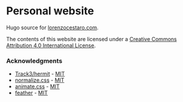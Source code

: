 # Personal website

Hugo source for [lorenzocestaro.com](lorenzocestaro.com).

The contents of this website are licensed under a [Creative Commons Attribution 4.0 International
License](https://creativecommons.org/licenses/by/4.0/).

### Acknowledgments
* [Track3/hermit](https://github.com/Track3/hermit) - [MIT](https://github.com/Track3/hermit/blob/master/LICENSE)
* [normalize.css](https://necolas.github.io/normalize.css/) - [MIT](https://github.com/necolas/normalize.css/blob/master/LICENSE.md)
* [animate.css](https://daneden.github.io/animate.css/) - [MIT](https://github.com/daneden/animate.css/blob/master/LICENSE)
* [feather](https://feathericons.com/) - [MIT](https://github.com/feathericons/feather/blob/master/LICENSE)
